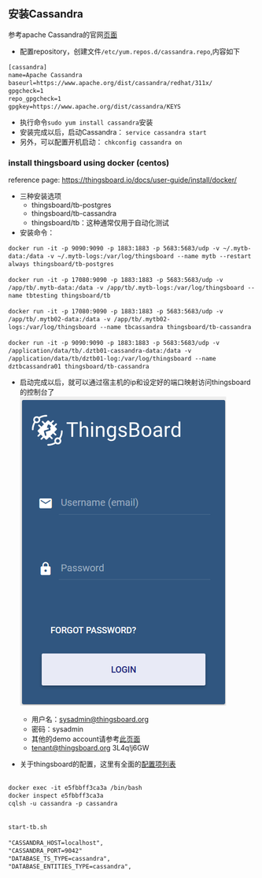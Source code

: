 ## 安装Cassandra
参考apache Cassandra的官网[页面](http://cassandra.apache.org/download/)
- 配置repository，创建文件`/etc/yum.repos.d/cassandra.repo`,内容如下
```
[cassandra]
name=Apache Cassandra
baseurl=https://www.apache.org/dist/cassandra/redhat/311x/
gpgcheck=1
repo_gpgcheck=1
gpgkey=https://www.apache.org/dist/cassandra/KEYS
```
- 执行命令`sudo yum install cassandra`安装
- 安装完成以后，启动Cassandra： `service cassandra start`
- 另外，可以配置开机启动： `chkconfig cassandra on`

### install thingsboard using docker (centos)  
reference page: https://thingsboard.io/docs/user-guide/install/docker/
- 三种安装选项
  - thingsboard/tb-postgres
  - thingsboard/tb-cassandra
  - thingsboard/tb：这种通常仅用于自动化测试
- 安装命令：
```
docker run -it -p 9090:9090 -p 1883:1883 -p 5683:5683/udp -v ~/.mytb-data:/data -v ~/.mytb-logs:/var/log/thingsboard --name mytb --restart always thingsboard/tb-postgres

docker run -it -p 17080:9090 -p 1883:1883 -p 5683:5683/udp -v /app/tb/.mytb-data:/data -v /app/tb/.mytb-logs:/var/log/thingsboard --name tbtesting thingsboard/tb

docker run -it -p 17080:9090 -p 1883:1883 -p 5683:5683/udp -v /app/tb/.mytb02-data:/data -v /app/tb/.mytb02-logs:/var/log/thingsboard --name tbcassandra thingsboard/tb-cassandra

docker run -it -p 9090:9090 -p 1883:1883 -p 5683:5683/udp -v /application/data/tb/.dztb01-cassandra-data:/data -v /application/data/tb/dztb01-log:/var/log/thingsboard --name dztbcassandra01 thingsboard/tb-cassandra
```
- 启动完成以后，就可以通过宿主机的ip和设定好的端口映射访问thingsboard的控制台了  
![image](./img/thingsboard-console-login.png)
  - 用户名：sysadmin@thingsboard.org
  - 密码：sysadmin
  - 其他的demo account请参考[此页面](https://thingsboard.io/docs/samples/demo-account/)
  - tenant@thingsboard.org  3L4q!j6GW

- 关于thingsboard的配置，这里有全面的[配置项列表](https://thingsboard.io/docs/user-guide/install/config/)



```

docker exec -it e5fbbff3ca3a /bin/bash
docker inspect e5fbbff3ca3a
cqlsh -u cassandra -p cassandra


start-tb.sh

"CASSANDRA_HOST=localhost",
"CASSANDRA_PORT=9042"
"DATABASE_TS_TYPE=cassandra",
"DATABASE_ENTITIES_TYPE=cassandra",
```